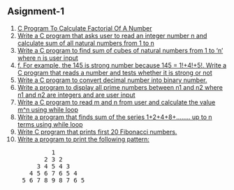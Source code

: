 ## Asignment-1
1. [C Program To Calculate Factorial Of A Number](https://github.com/TarunRegmi/college-sem-1/blob/main/assignment-1/001.c)
2. [Write a C program that asks user to read an integer number n and calculate sum of all natural numbers from 1 to n](https://github.com/TarunRegmi/college-sem-1/blob/main/assignment-1/002.c)
3. [Write a C program to find sum of cubes of natural numbers from 1 to ‘n’ where n is user input](https://github.com/TarunRegmi/college-sem-1/blob/main/assignment-1/003.c)
4. [f. For example, the 145 is strong number because 145 = 1!+4!+5!. Write a C program that reads a number and tests whether it is strong or not](https://github.com/TarunRegmi/college-sem-1/blob/main/assignment-1/004.c)
5. [Write a C program to convert decimal number into binary number.](https://github.com/TarunRegmi/college-sem-1/blob/main/assignment-1/005.c)
6. [Write a program to display all prime numbers between n1 and n2 where n1 and n2 are integers and are user input](https://github.com/TarunRegmi/college-sem-1/blob/main/assignment-1/006.c)
7. [Write a C program to read m and n from user and calculate the value m^n using while loop](https://github.com/TarunRegmi/college-sem-1/blob/main/assignment-1/007.c)
8. [Write a program that finds sum of the series 1+2+4+8+…….. up to n terms using while loop](https://github.com/TarunRegmi/college-sem-1/blob/main/assignment-1/008.c)
9. [Write C program that prints first 20 Fibonacci numbers.](https://github.com/TarunRegmi/college-sem-1/blob/main/assignment-1/009.c)
10. [Write a program to print the following pattern:](https://github.com/TarunRegmi/college-sem-1/blob/main/assignment-1/010.c)
<pre>            1
          2 3 2
        3 4 5 4 3
      4 5 6 7 6 5 4
    5 6 7 8 9 8 7 6 5</pre>
